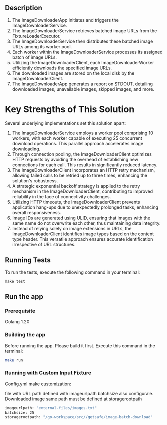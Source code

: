 
## Description
1. The ImageDownloaderApp initiates and triggers the ImageDownloaderService.
2. The ImageDownloaderService retrieves batched image URLs from the FixtureLoaderExecutor.
3. The ImageDownloaderService then distributes these batched image URLs among its worker pool.
4. Each worker within the ImageDownloaderService processes its assigned batch of image URLs.
5. Utilizing the ImageDownloaderClient, each ImageDownloaderWorker efficiently downloads the specified image URLs.
6. The downloaded images are stored on the local disk by the ImageDownloaderClient.
7. The ImageDownloaderApp generates a report on STDOUT, detailing downloaded images, unavailable images, skipped images, and more.

# Key Strengths of This Solution
Several underlying implementations set this solution apart:

1. The ImageDownloaderService employs a worker pool comprising 10 workers, with each worker capable of executing 25 concurrent download operations. This parallel approach accelerates image downloading.
2. Through connection pooling, the ImageDownloaderClient optimizes HTTP requests by avoiding the overhead of establishing new connections for each call. This results in significantly reduced latency.
3. The ImageDownloaderClient incorporates an HTTP retry mechanism, allowing failed calls to be retried up to three times, enhancing the solution's robustness.
4. A strategic exponential backoff strategy is applied to the retry mechanism in the ImageDownloaderClient, contributing to improved reliability in the face of connectivity challenges.
5. Utilizing HTTP timeouts, the ImageDownloaderClient prevents application hang-ups due to unexpectedly prolonged tasks, enhancing overall responsiveness.
6. Image IDs are generated using ULID, ensuring that images with the same name do not overwrite each other, thus maintaining data integrity.
7. Instead of relying solely on image extensions in URLs, the ImageDownloaderClient identifies image types based on the content type header. This versatile approach ensures accurate identification irrespective of URL structures.

## Running Tests

To run the tests, execute the following command in your terminal:
```
make test
```

## Run the app
### Prerequisite

Golang 1.20

### Building the app
Before running the app. Please build it first. Execute this command in the terminal:
```bash
make run
```
### Running with Custom Input Fixture

Config.yml make customization:

file with URL path defined with imageurlpath
batchsize also configurale.
Downloaded image same path must be defined at storagerootpath

```bash
imageurlpath: "external-files/images.txt"
batchsize: 25 
storagerootpath: "/go-workspace/src//getsafe/image-batch-download"
```
